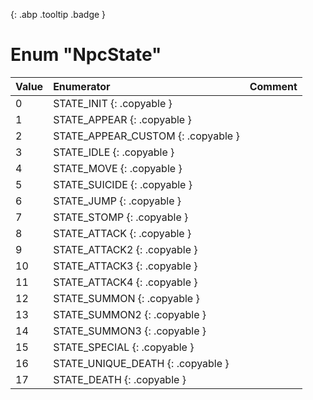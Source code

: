 [ ](#){: .abp .tooltip .badge }
# Enum "NpcState"
|Value|Enumerator|Comment|
|:--|:--|:--|
| 0 |STATE_INIT {: .copyable } |  | 
| 1 |STATE_APPEAR {: .copyable } |  | 
| 2 |STATE_APPEAR_CUSTOM {: .copyable } |  | 
| 3 |STATE_IDLE {: .copyable } |  | 
| 4 |STATE_MOVE {: .copyable } |  | 
| 5 |STATE_SUICIDE {: .copyable } |  | 
| 6 |STATE_JUMP {: .copyable } |  | 
| 7 |STATE_STOMP {: .copyable } |  | 
| 8 |STATE_ATTACK {: .copyable } |  | 
| 9 |STATE_ATTACK2 {: .copyable } |  | 
| 10 |STATE_ATTACK3 {: .copyable } |  | 
| 11 |STATE_ATTACK4 {: .copyable } |  | 
| 12 |STATE_SUMMON {: .copyable } |  | 
| 13 |STATE_SUMMON2 {: .copyable } |  | 
| 14 |STATE_SUMMON3 {: .copyable } |  | 
| 15 |STATE_SPECIAL {: .copyable } |  | 
| 16 |STATE_UNIQUE_DEATH {: .copyable } |  | 
| 17 |STATE_DEATH {: .copyable } |  | 